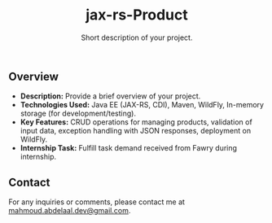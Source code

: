 <!DOCTYPE html>
<html lang="en">
<head>
    <meta charset="UTF-8">
    <meta name="viewport" content="width=device-width, initial-scale=1.0">
</head>
<body>
    <header>
        <h1>jax-rs-Product</h1>
        <p>Short description of your project.</p>
    </header>
    <section>
        <h2>Overview</h2>
        <ul>
            <li><strong>Description:</strong> Provide a brief overview of your project.</li>
            <li><strong>Technologies Used:</strong> Java EE (JAX-RS, CDI), Maven, WildFly, In-memory storage (for development/testing).</li>
            <li><strong>Key Features:</strong> CRUD operations for managing products, validation of input data, exception handling with JSON responses, deployment on WildFly.</li>
            <li><strong>Internship Task:</strong> Fulfill task demand received from Fawry during internship.</li>
        </ul>
    </section>
    <section id="contact">
        <h2>Contact</h2>
        <p>For any inquiries or comments, please contact me at <a href="mailto:mahmoud.abdelaal.dev@gmail.com">mahmoud.abdelaal.dev@gmail.com</a>.</p>
    </section>
</body>
</html>
